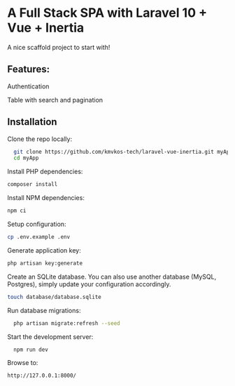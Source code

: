 # A Full Stack SPA with Laravel 10 + Vue + Inertia

A nice scaffold project to start with!

## Features:
Authentication

Table with search and pagination

## Installation 

Clone the repo locally:

```sh
  git clone https://github.com/kmvkos-tech/laravel-vue-inertia.git myApp
  cd myApp  
```

Install PHP dependencies:

```sh
composer install
```

Install NPM dependencies:

```sh
npm ci
```
Setup configuration:

```sh
cp .env.example .env
```

Generate application key:

```sh
php artisan key:generate
```

Create an SQLite database. You can also use another database (MySQL, Postgres), simply update your configuration accordingly.

```sh
touch database/database.sqlite
```
Run database migrations:

```sh
  php artisan migrate:refresh --seed
``` 

Start the development server:

```sh
  npm run dev
 ``` 

 Browse to:

 ```sh
 http://127.0.0.1:8000/
 ```
